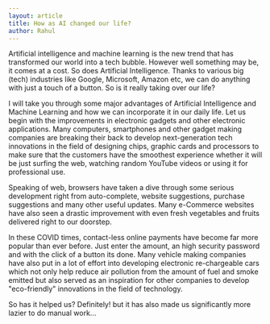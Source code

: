 ```yaml
---
layout: article
title: How as AI changed our life?
author: Rahul
---
```


Artificial intelligence and machine learning is the new trend that has transformed our world into a tech bubble. However well something may be, it comes at a cost. So does Artificial Intelligence. Thanks to various big (tech) industries like Google, Microsoft, Amazon etc, we can do anything with just a touch of a button. So is it really taking over our life?

I will take you through some major advantages of Artificial Intelligence and Machine Learning and how we can incorporate it in our daily life. Let us begin with the improvements in electronic gadgets and other electronic applications. Many computers, smartphones and other gadget making companies are breaking their back to develop next-generation tech innovations in the field of designing chips, graphic cards and processors to make sure that the customers have the smoothest experience whether it will be just surfing the web, watching random YouTube videos or using it for professional use.

Speaking of web, browsers have taken a dive through some serious development right from auto-complete, website suggestions, purchase suggestions and many other useful updates. Many e-Commerce websites have also seen a drastic improvement with even fresh vegetables and fruits delivered right to our doorstep.

In these COVID times, contact-less online payments have become far more popular than ever before. Just enter the amount, an high security password and with the click of a button its done. Many vehicle making companies have also put in a lot of effort into developing electronic re-chargeable cars which not only help reduce air pollution from the amount of fuel and smoke emitted but also served as an inspiration for other companies to develop "eco-friendly" innovations in the field of technology.

So has it helped us? Definitely! but it has also made us significantly more lazier to do manual work...